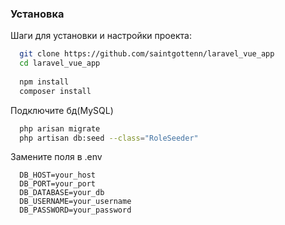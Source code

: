 

### Установка

Шаги для установки и настройки проекта:

```bash
  git clone https://github.com/saintgottenn/laravel_vue_app
  cd laravel_vue_app
  
  npm install
  composer install
```


Подключите бд(MySQL)

```bash
  php arisan migrate
  php artisan db:seed --class="RoleSeeder"
```
Замените поля в .env

```env
  DB_HOST=your_host 
  DB_PORT=your_port
  DB_DATABASE=your_db
  DB_USERNAME=your_username
  DB_PASSWORD=your_password
```
